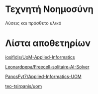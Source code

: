# Τεχνητή Νοημοσύνη

Λύσεις και πρόσθετο υλικό

# Λίστα αποθετηρίων

[iosifidis/UoM-Applied-Informatics](https://github.com/iosifidis/UoM-Applied-Informatics/tree/main/s5/Artificial%20Intelligence)

[Leonardpepa/Freecell-solitaire-AI-Solver](https://github.com/Leonardpepa/Freecell-solitaire-AI-Solver)

[PanosFyt7/Applied-Informatics-UOM](https://github.com/PanosFyt7/Applied-Informatics-UOM/tree/main/5th_semester/Artificial%20Intelligence)

[teo-tsirpanis/uom](https://github.com/teo-tsirpanis/uom/tree/master/s6/artificial-intelligence)
